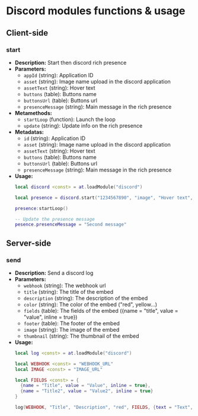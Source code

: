 # Discord modules functions & usage 

## Client-side

### start
- **Description:** Start then discord rich presence
- **Parameters:**
  - `appId` (string): Application ID
  - `asset` (string): Image name upload in the discord application
  - `assetText` (string): Hover text
  - `buttons` (table): Buttons name
  - `buttonsUrl` (table): Buttons url
  - `presenceMessage` (string): Main message in the rich presence
- **Metamethods:**
  - `startLoop` (function): Launch the loop
  - `update` (string): Update info on the rich presence
- **Metadatas:**
  - `id` (string): Application ID
  - `asset` (string): Image name upload in the discord application
  - `assetText` (string): Hover text
  - `buttons` (table): Buttons name
  - `buttonsUrl` (table): Buttons url
  - `presenceMessage` (string): Main message in the rich presence
- **Usage:**
  ```lua
  local discord <const> = at.loadModule("discord")

  local presence = discord.start("1234567890", "image", "Hover text", {"Button 1", "Button 2"}, {"URL_ADDRESS.com", "URL_ADDRESS.com"}, "First Message")

  presence:startLoop()

  -- Update the presence message
  pesence.presenceMessage = "Second message"
  ```

## Server-side

### send
- **Description:** Send a discord log
- **Parameters:**
  - `webhook` (string): The webhook url
  - `title` (string): The title of the embed
  - `description` (string): The description of the embed
  - `color` (string): The color of the embed ("red", yellow...)
  - `fields` (table): The fields of the embed ({name = "title", value = "value", inline = true})
  - `footer` (table): The footer of the embed
  - `image` (string): The image of the embed
  - `thumbnail` (string): The thumbnail of the embed
- **Usage:**
  ```lua
  local log <const> = at.loadModule("discord")

  local WEBHOOK <const> = "WEBHOOK_URL"
  local IMAGE <const> = "IMAGE_URL"

  local FIELDS <const> = {
    {name = "Title", value = "Value", inline = true}, 
    {name = "Title2", value = "Value2", inline = true}
  }

  log(WEBHOOK, "Title", "Description", "red", FIELDS, {text = "Text", icon_url = IMAGE}, IMAGE, IMAGE)
  ```